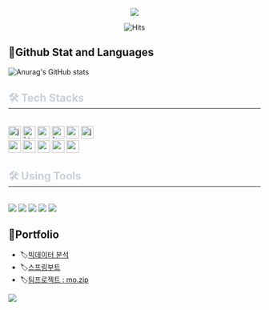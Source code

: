 <div align='center'>
  <p>
    <a href="https://github.com/zzzissu">
      <img src="https://capsule-render.vercel.app/api?type=venom&height=250&color=FCD9F3&text=zzzissu's%20Repository&fontColor=FFE1FA&fontSize=50&section=header&stroke=FFFFFF"/>
    </a>
  </p>
  
![Hits](https://hits.seeyoufarm.com/api/count/incr/badge.svg?url=https%3A%2F%2Fgithub.com%2Fzzzissu&count_bg=%23FFDAC7&title_bg=%23FFADAD&icon=github.svg&icon_color=%23E7E7E7&title=hits&edge_flat=false)

</div>

## 📌Github Stat and Languages
![Anurag's GitHub stats](https://github-readme-stats.vercel.app/api?username=zzzissu&theme=buefy&show_icons=true)

<div style="text-align: left;">
    <h2 style="border-bottom: 1px solid #21262d; color: #c9d1d9;"> 🛠️ Tech Stacks </h2> <br>
    <div style="margin: ; text-align: left;">
        <img height="25" src="https://img.shields.io/badge/Java-ED8B00?style=for-the-badge&logo=openjdk&logoColor=white" title="java"/>
        <img height="25" src="https://img.shields.io/badge/HTML-239120?style=for-the-badge&logo=html5&logoColor=white" title="html"/> 
        <img height="25" src="https://img.shields.io/badge/CSS-239120?&style=for-the-badge&logo=css3&logoColor=white" title="css"/> 
        <img height="25" src="https://img.shields.io/badge/Bootstrap-563D7C?style=for-the-badge&logo=bootstrap&logoColor=white" title="bootstrap"/> 
        <img height="25" src="https://img.shields.io/badge/Spring-6DB33F?style=for-the-badge&logo=spring&logoColor=white" title="spring"/>
        <img height="25" src="https://img.shields.io/badge/jQuery-0769AD?style=for-the-badge&logo=jquery&logoColor=white" title="jquery"/> <br>
        <img height="25" src="https://img.shields.io/badge/HTML5-E34F26?style=for-the-badge&logo=HTML5&logoColor=white">
        <img height="25" src="https://img.shields.io/badge/Javascript-F7DF1E?style=for-the-badge&logo=Javascript&logoColor=white">
        <img height="25" src="https://img.shields.io/badge/Python-3776AB?style=for-the-badge&logo=Python&logoColor=white">
        <img height="25" src="https://img.shields.io/badge/Spring Boot-6DB33F?style=for-the-badge&logo=Spring Boot&logoColor=white">
        <img height="25" src="https://img.shields.io/badge/Oracle-F80000?style=for-the-badge&logo=Oracle&logoColor=white">
    </div>
</div>

<div style="text-align: left;">
    <h2 style="border-bottom: 1px solid #21262d; color: #c9d1d9;"> 🛠️ Using Tools </h2> <br>
    <div style="margin: ; text-align: left;">
        <img src="https://img.shields.io/badge/Docker-2496ED?style=for-the-badge&logo=Docker&logoColor=white">
        <img src="https://img.shields.io/badge/Git-F05032?style=for-the-badge&logo=Git&logoColor=white">
        <img src="https://img.shields.io/badge/Github-181717?style=for-the-badge&logo=Github&logoColor=white">
        <img src="https://img.shields.io/badge/VS Code-007ACC?style=for-the-badge&logo=Visual Studio Code&logoColor=white">
        <img src="https://img.shields.io/badge/IntelliJ IDEA-000000?style=for-the-badge&logo=IntelliJ IDEA&logoColor=white">
    </div>
</div>
    <!-- <img height="25" src="" title=""/>  -->
<!--
## 🪡Technique Table
| 기술분류 | 명세 |
|:---:|:---:|
|Visual Studio Code|Python 개발, Spring Boot 개발|
|Oracle 21C| Database 기본 학습|
-->

## 📑Portfolio
 - 🏷️[빅데이터 분석](https://github.com/zzzissu/bigdata-analysis2024) <br/>
 - 🏷️[스프링부트](https://github.com/zzzissu/basic-springboot-2024) <br/>
 - 🏷️[팀프로젝트 : mo.zip](https://github.com/PKNU-JavaStudy/mozip_backend)
  
  <p>
      <img src="https://capsule-render.vercel.app/api?type=waving&color=EFBEDE&height=150&section=footer" />
  </p>

